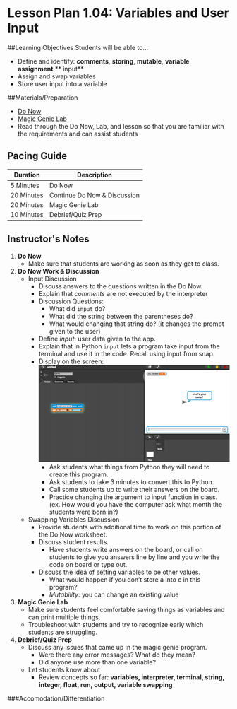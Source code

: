 # Lesson Plan 1.04: Variables and User Input

##Learning Objectives
Students will be able to... 
* Define and identify: **comments**, **storing**, **mutable**, **variable assignment**,** input**
* Assign and swap variables
* Store user input into a variable

##Materials/Preparation
* [Do Now] 
* [Magic Genie Lab]
* Read through the Do Now, Lab, and lesson so that you are familiar with the requirements and can assist students

## Pacing Guide
| **Duration**   |     **Description**    |
| ---------- | ------------------ |
| 5 Minutes  | Do Now             |
| 20 Minutes  | Continue Do Now & Discussion |
| 20 Minutes | Magic Genie Lab|
| 10 Minutes | Debrief/Quiz Prep         |

## Instructor's Notes
1. **Do Now**
    * Make sure that students are working as soon as they get to class. 
2. **Do Now Work & Discussion**
	* Input Discussion
		*	Discuss answers to the questions written in the Do Now. 
		*	Explain that *comments* are not executed by the interpreter
		*	Discussion Questions: 
		    *	What did `input` do? 
		    *	What did the string between the parentheses do? 
		    *	What would changing that string do? (it changes the prompt given to the user) 
		* Define *input*: user data given to the app. 
		* Explain that in Python `input` lets a program take input from the terminal and use it in the code. Recall using input from snap.
		* Display on the screen: ![Snap Input](snap_input.png)
			* Ask students what things from Python they will need to create this program. 
			* Ask students to take 3 minutes to convert this to Python.
			* Call some students up to write their answers on the board.
			* Practice changing the argument to input function in class. (ex. How would you have the computer ask what month the students were born in?)
	*	Swapping Variables Discussion
		*	Provide students with additional time to work on this portion of the Do Now worksheet. 
		*	Discuss student results.
			*	Have students write answers on the board, or call on students to give you answers line by line and you write the code on board or type out. 
		*	Discuss the idea of setting variables to be other values. 
			*	What would happen if you don’t store a into c in this program? 
			*	*Mutability*: you can change an existing value
3.  **Magic Genie Lab**
	*	Make sure students feel comfortable saving things as variables and can print multiple things.
	*	Troubleshoot with students and try to recognize early which students are struggling.
4.	**Debrief/Quiz Prep**
	*	Discuss any issues that came up in the magic genie program.
		*	Were there any error messages? What do they mean?
	    *	Did anyone use more than one variable? 
	* Let students know about 
		*	Review concepts so far: **variables, interpreter, terminal, string, integer, float, run, output, variable swapping**

###Accomodation/Differentiation


[Do Now]:worksheet.md
[Magic Genie Lab]:lab.md

